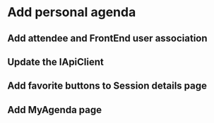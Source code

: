 # Add personal agenda

## Add attendee and FrontEnd user association

## Update the IApiClient

## Add favorite buttons to Session details page

## Add MyAgenda page



